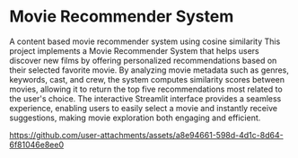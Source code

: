 # Movie Recommender System
A content based movie recommender system using cosine similarity
This project implements a Movie Recommender System that helps users discover new films by offering personalized recommendations based on their selected favorite movie. By analyzing movie metadata such as genres, keywords, cast, and crew, the system computes similarity scores between movies, allowing it to return the top five recommendations most related to the user's choice. The interactive Streamlit interface provides a seamless experience, enabling users to easily select a movie and instantly receive suggestions, making movie exploration both engaging and efficient.


https://github.com/user-attachments/assets/a8e94661-598d-4d1c-8d64-6f81046e8ee0

